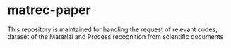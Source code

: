 # matrec-paper
This repository is maintained for handling the request of relevant codes, dataset of the Material and Process recognition from scientific documents
